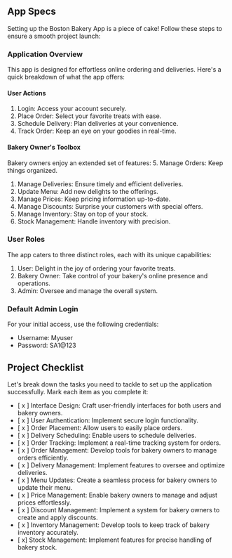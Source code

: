 App Specs
---------

Setting up the Boston Bakery App is a piece of cake! Follow these steps to ensure a smooth project launch:

### Application Overview

This app is designed for effortless online ordering and deliveries. Here's a quick breakdown of what the app offers:

#### User Actions

1.  Login: Access your account securely.
2.  Place Order: Select your favorite treats with ease.
3.  Schedule Delivery: Plan deliveries at your convenience.
4.  Track Order: Keep an eye on your goodies in real-time.

#### Bakery Owner's Toolbox

Bakery owners enjoy an extended set of features: 5. Manage Orders: Keep things organized.

1.  Manage Deliveries: Ensure timely and efficient deliveries.
2.  Update Menu: Add new delights to the offerings.
3.  Manage Prices: Keep pricing information up-to-date.
4.  Manage Discounts: Surprise your customers with special offers.
5.  Manage Inventory: Stay on top of your stock.
6.  Stock Management: Handle inventory with precision.

### User Roles

The app caters to three distinct roles, each with its unique capabilities:

1.  User: Delight in the joy of ordering your favorite treats.
2.  Bakery Owner: Take control of your bakery's online presence and operations.
3.  Admin: Oversee and manage the overall system.

### Default Admin Login

For your initial access, use the following credentials:

-   Username: Myuser
-   Password: SA1@123

Project Checklist
-----------------

Let's break down the tasks you need to tackle to set up the application successfully. Mark each item as you complete it:

-   [ x ]  Interface Design: Craft user-friendly interfaces for both users and bakery owners.
-   [ x ]  User Authentication: Implement secure login functionality.
-   [ x ]  Order Placement: Allow users to easily place orders.
-   [ x ]  Delivery Scheduling: Enable users to schedule deliveries.
-   [ x ]  Order Tracking: Implement a real-time tracking system for orders.
-   [ x ]  Order Management: Develop tools for bakery owners to manage orders efficiently.
-   [ x ]  Delivery Management: Implement features to oversee and optimize deliveries.
-   [ x ]  Menu Updates: Create a seamless process for bakery owners to update their menu.
-   [ x ]  Price Management: Enable bakery owners to manage and adjust prices effortlessly.
-   [ x ]  Discount Management: Implement a system for bakery owners to create and apply discounts.
-   [ x ]  Inventory Management: Develop tools to keep track of bakery inventory accurately.
-   [ x]  Stock Management: Implement features for precise handling of bakery stock.